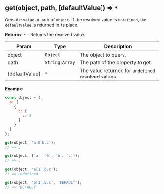 <a name="get"></a>

## get(object, path, [defaultValue]) ⇒ <code>\*</code>

Gets the `value` at path of `object`. If the resolved value is `undefined`, the `defaultValue` is returned in its place.

**Returns**: <code>\*</code> - Returns the resolved value.  

| Param | Type | Description |
| --- | --- | --- |
| object | <code>Object</code> | The object to query. |
| path | <code>String\|Array</code> | The path of the property to get. |
| [defaultValue] | <code>\*</code> | The value returned for `undefined` resolved values. |

**Example**
```js
const object = {
  a: [
    {
      b: {
        c: 3
      }
    }
  ]
};

get(object, 'a.0.b.c');
// => 3

get(object, ['a', '0', 'b', 'c']);
// => 3

get(object, 'a[1].b.c');
// => undefined

get(object, 'a[1].b.c', 'DEFAULT');
// => 'DEFAULT'
```
